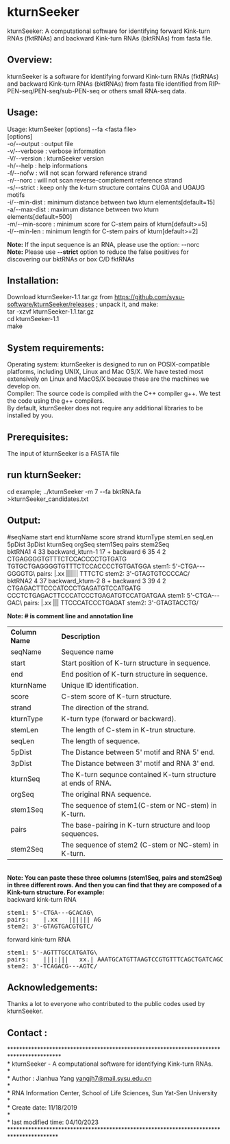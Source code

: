 # kturnSeeker
kturnSeeker: A computational software for identifying forward Kink-turn RNAs (fktRNAs) and backward Kink-turn RNAs (bktRNAs) from fasta file.

Overview:
---------
kturnSeeker is a software for identifying forward Kink-turn RNAs (fktRNAs) and backward Kink-turn RNAs (bktRNAs) from fasta file identified from RIP-PEN-seq/PEN-seq/sub-PEN-seq or others small RNA-seq data.

Usage:
---------
Usage:  kturnSeeker [options] --fa \<fasta file\><BR>
[options]<BR>
-o/--output <file>     : output file<BR>
-v/--verbose           : verbose information<BR>
-V/--version           : kturnSeeker version<BR>
-h/--help              : help informations<BR>
-f/--nofw              : will not scan forward reference strand<BR>
-r/--norc              : will not scan reverse-complement reference strand<BR>
-s/--strict            : keep only the k-turn structure contains CUGA and UGAUG motifs<BR>
-i/--min-dist          : minimum distance between two kturn elements[default=15]<BR>
-a/--max-dist          : maximum distance between two kturn elements[default=500]<BR>
-m/--min-score         : minimum score for C-stem pairs of kturn[default>=5]<BR>
-l/--min-len           : minimum length for C-stem pairs of kturn[default>=2]<BR>

<strong>Note:</strong> If the input sequence is an RNA, please use the option: --norc <BR>
<strong>Note:</strong> Please use <strong>--strict</strong> option to reduce the false positives for discovering our bktRNAs or box C/D fktRNAs <BR>
 
Installation:<BR>
---------
Download kturnSeeker-1.1.tar.gz from https://github.com/sysu-software/kturnSeeker/releases ; unpack it, and make:<BR>
tar -xzvf kturnSeeker-1.1.tar.gz<BR>
cd kturnSeeker-1.1<BR>
make<BR>

System requirements:
---------
Operating system: kturnSeeker is designed to run on POSIX-compatible platforms, including UNIX, Linux and Mac OS/X. We have tested  most extensively on Linux and MacOS/X because these are the machines we develop on.<BR>
Compiler: The source code is compiled with  the C++ compiler g++. We test the code using the g++ compilers.<BR>
By default, kturnSeeker does not require any additional libraries to be installed by you.<BR>

Prerequisites:<BR>
---------
The input of kturnSeeker is a FASTA file<BR>

run kturnSeeker:
---------
cd example;
../kturnSeeker -m 7 --fa  bktRNA.fa \>kturnSeeker_candidates.txt<BR>

Output:
---------
#seqName	start	end	kturnName	score	strand	kturnType	stemLen	seqLen	5pDist	3pDist	kturnSeq	orgSeq	stem1Seq	pairs	stem2Seq<BR>
bktRNA1	4	33	backward_kturn-1	17	+	backward	6	35	4	2	CTGAGGGGTGTTTCTCCACCCCTGTGATG	TGTGCTGAGGGGTGTTTCTCCACCCCTGTGATGGA	stem1: 5'-CTGA---GGGGTG\	pairs:    |.xx   |||||| TTTCTC	stem2: 3'-GTAGTGTCCCCAC/<BR>
bktRNA2	4	37	backward_kturn-2	8	+	backward	3	39	4	2	CTGAGACTTCCCATCCCTGAGATGTCCATGATG	CCCTCTGAGACTTCCCATCCCTGAGATGTCCATGATGAA	stem1: 5'-CTGA---GAC\	pairs:    |.xx   ||| TTCCCATCCCTGAGAT	stem2: 3'-GTAGTACCTG/<BR>

<STRONG>Note: # is comment line and annotation line</STRONG><BR>
<table>
<tr>
<td><strong>Column Name</strong></td><td><strong>Description</strong></td>
</tr>
<tr>
<td>seqName</td><td>Sequence name</td>
</tr>
<tr>
<td>start</td><td>Start position of K-turn structure in sequence.</td>
</tr>
<tr>
<td>end</td><td>End position of K-turn structure in sequence.</td>
</tr>
<tr>
<td>kturnName</td><td>Unique ID identification.</td>
</tr>
<tr>
<td>score</td><td>C-stem score of K-turn structure.</td>
</tr>
<tr>
<td>strand</td><td>The direction of the strand.</td>
</tr>
<tr>
<td>kturnType</td><td>K-turn type (forward or backward).</td>
</tr>
<tr>
<td>stemLen</td><td>The length of C-stem in K-trun structure.</td>
</tr>
<tr>
<td>seqLen</td><td>The length of sequence.</td>
</tr>
<tr>
<td>5pDist</td><td>The Distance between 5' motif and RNA 5' end.</td>
</tr>
<tr>
<td>3pDist</td><td>The Distance between 3' motif and RNA 3' end.</td>
</tr>
<tr>
<td>kturnSeq</td><td>The K-turn sequnce contained K-turn structure at ends of RNA.</td>
</tr>
<tr>
<td>orgSeq</td><td>The original RNA sequence.</td>
</tr>
<tr>
<td>stem1Seq</td><td>The sequence of stem1(C-stem or NC-stem) in K-turn.</td>
</tr>
<tr>
<td>pairs</td><td>The base-pairing in K-turn structure and loop sequences.</td>
</tr>
<tr>
<td>stem2Seq</td><td>The sequence of stem2 (C-stem or NC-stem) in K-turn.</td>
</tr>
</table>
<BR>
<STRONG>Note: You can paste these three columns (stem1Seq, pairs and stem2Seq) in three different rows. And then you can find that they are composed of a Kink-turn structure. For example:</STRONG><br>
backward kink-turn RNA<br>
<pre>
stem1: 5'-CTGA---GCACAG\	
pairs:    |.xx   |||||| AG	
stem2: 3'-GTAGTGACGTGTC/
</pre>
forward kink-turn RNA<br>
<pre>
stem1: 5'-AGTTTGCCATGATG\
pairs:    |||:|||   xx.| AAATGCATGTTAAGTCCGTGTTTCAGCTGATCAGCCTGATTAAACACATGCT
stem2: 3'-TCAGACG---AGTC/
</pre>

Acknowledgements:
---------
Thanks a lot to everyone who contributed to the public codes used by kturnSeeker.<BR>

Contact :
---------
*****************************************************************************************<BR>
 \*	kturnSeeker - A computational software for identifying Kink-turn RNAs.<BR>
 \*<BR>
 \*	Author : Jianhua Yang <yangjh7@mail.sysu.edu.cn><BR>
 \* <BR>
 \*	RNA Information Center, School of Life Sciences, Sun Yat-Sen University<BR>
 \*	<BR>
 \*  Create date: 11/18/2019<BR>
 \*  <BR>
 \*  last modified time: 04/10/2023<BR>
 ****************************************************************************************<BR>

